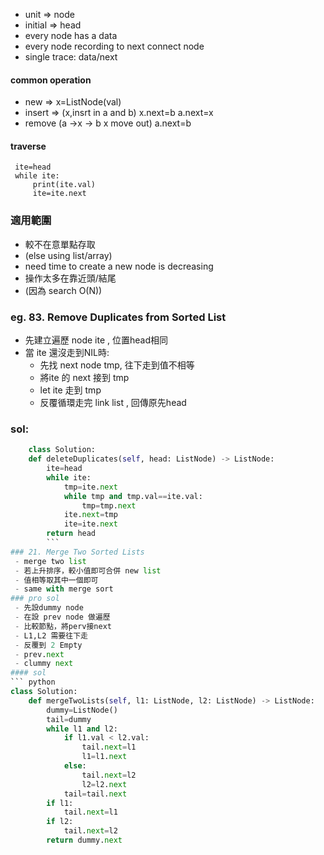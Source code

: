 - unit => node
- initial => head
- every node has a data
- every node recording to next connect node
- single trace: data/next
#### common operation
- new => x=ListNode(val)
- insert => (x,insrt in a and b)
		x.next=b
		a.next=x
- remove (a ->x -> b x move out)
		a.next=b
#### traverse
	 ite=head
	 while ite:
		 print(ite.val)
		 ite=ite.next
### 適用範圍
-  較不在意單點存取
- (else using list/array)
- need time to create a new node is decreasing
- 操作太多在靠近頭/結尾
- (因為 search O(N))
### eg. 83. Remove Duplicates from Sorted List
- 先建立遍歷 node ite , 位置head相同
- 當 ite 還沒走到NIL時:
	- 先找 next node tmp, 往下走到值不相等
	-  將ite 的 next 接到 tmp
	- let ite 走到 tmp 
	- 反覆循環走完 link list , 回傳原先head
### sol:

```python
	class Solution:
    def deleteDuplicates(self, head: ListNode) -> ListNode:
        ite=head
        while ite:
            tmp=ite.next
            while tmp and tmp.val==ite.val:
                tmp=tmp.next
            ite.next=tmp
            ite=ite.next
        return head
		```
### 21. Merge Two Sorted Lists
 - merge two list
 - 若上升排序，較小值即可合併 new list
 - 值相等取其中一個即可
 - same with merge sort
### pro sol
 - 先設dummy node
 - 在設 prev node 做遍歷
 - 比較節點，將perv接next
 - L1,L2 需要往下走
 - 反覆到 2 Empty
 - prev.next
 - clummy next
#### sol
``` python
class Solution:
    def mergeTwoLists(self, l1: ListNode, l2: ListNode) -> ListNode:
        dummy=ListNode()
        tail=dummy
        while l1 and l2:
            if l1.val < l2.val:
                tail.next=l1
                l1=l1.next
            else:
                tail.next=l2
                l2=l2.next
            tail=tail.next
        if l1:
            tail.next=l1
        if l2:
            tail.next=l2
        return dummy.next

```

